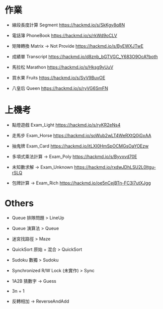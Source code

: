 # 作業

- 線段長度計算 Segment
https://hackmd.io/s/SkKgy8q8N

- 電話簿 PhoneBook
https://hackmd.io/s/rkWd9oCLV

- 矩陣轉換 Matrix -> Not Provide
https://hackmd.io/s/ByEWXJTwE

- 成績單 Transcript
https://hackmd.io/d8znb_bGTVGC_Y683O9OcA?both

- 馬拉松 Marathon
https://hackmd.io/s/Hksg9yUuV

- 買水果 Fruits
https://hackmd.io/s/SyV9BuvOE

- 八皇后 Queen
https://hackmd.io/s/ryVG6SmFN

# 上機考

- 點燈遊戲 Exam_Light
https://hackmd.io/s/ryKR2eNs4

- 走馬步 Exam_Horse
https://hackmd.io/soWub2wLT4WeRXtQ0jGxAA

- 抽鬼牌 Exam_Card
https://hackmd.io/itLXI0HmSpOCMGsOaYOEzw

- 多項式乘法計算 -> Exam_Poly
https://hackmd.io/s/Byvxvd70E

- 未知數求解 -> Exam_Unknown
https://hackmd.io/rxdwJDhLSU2L0ltgu-rSLQ

- 包牌計算 -> Exam_Rich
https://hackmd.io/oe5nCejBTn-FC3l7utXJgg

# Others

- Queue 排隊問題 > LineUp

- Queue 演算法 > Queue

- 迷宮找路徑 > Maze

- QuickSort 原始 + 混合 > QuickSort

- Sudoku 數獨 > Sudoku

- Synchronized R/W Lock (未實作) > Sync

- 1A2B 猜數字 -> Guess

- 3n + 1

- 反轉相加 -> ReverseAndAdd
